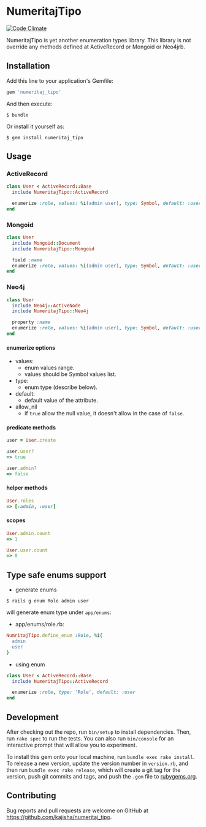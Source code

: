 # NumeritajTipo

[![Code Climate](https://codeclimate.com/github/kajisha/numeritaj_tipo/badges/gpa.svg)](https://codeclimate.com/github/kajisha/numeritaj_tipo)

NumeritajTipo is yet another enumeration types library. This library is not override any methods defined at ActiveRecord or Mongoid or Neo4jrb.

## Installation

Add this line to your application's Gemfile:

```ruby
gem 'numeritaj_tipo'
```

And then execute:

    $ bundle

Or install it yourself as:

    $ gem install numeritaj_tipo

## Usage

### ActiveRecord
```ruby
class User < ActiveRecord::Base
  include NumeritajTipo::ActiveRecord

  enumerize :role, values: %i(admin user), type: Symbol, default: :user
end
```

### Mongoid
```ruby
class User
  include Mongoid::Document
  include NumeritajTipo::Mongoid

  field :name
  enumerize :role, values: %i(admin user), type: Symbol, default: :user
end
```

### Neo4j
```ruby
class User
  include Neo4j::ActiveNode
  include NumeritajTipo::Neo4j

  property :name
  enumerize :role, values: %i(admin user), type: Symbol, default: :user
end
```

#### enumerize options
* values:
  * enum values range.
  * values should be Symbol values list.
* type:
  * enum type (describe below).
* default:
  * default value of the attribute.
* allow_nil
  * if `true` allow the null value, it doesn't allow in the case of `false`.

#### predicate methods
```ruby
user = User.create

user.user?
=> true

user.admin?
=> false
```

#### helper methods
```ruby
User.roles
=> [:admin, :user]
```

#### scopes
```ruby
User.admin.count
=> 1

User.user.count
=> 0
```

## Type safe enums support

* generate enums
```shell
$ rails g enum Role admin user
```

will generate enum type under `app/enums`:

* app/enums/role.rb:
```ruby
NumritajTipo.define_enum :Role, %i{
  admin
  user
}
```

* using enum
```ruby
class User < ActiveRecord::Base
  include NumeritajTipo::ActiveRecord

  enumerize :role, type: 'Role', default: :user
end
```

## Development

After checking out the repo, run `bin/setup` to install dependencies. Then, run `rake spec` to run the tests. You can also run `bin/console` for an interactive prompt that will allow you to experiment.

To install this gem onto your local machine, run `bundle exec rake install`. To release a new version, update the version number in `version.rb`, and then run `bundle exec rake release`, which will create a git tag for the version, push git commits and tags, and push the `.gem` file to [rubygems.org](https://rubygems.org).

## Contributing

Bug reports and pull requests are welcome on GitHub at https://github.com/kajisha/numeritaj_tipo.

